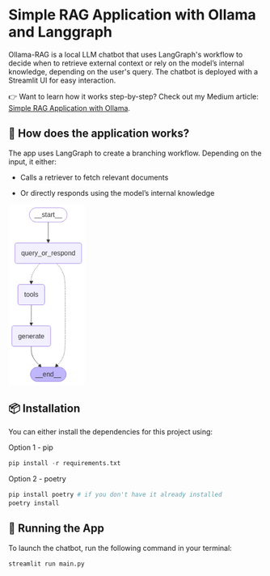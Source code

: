 # Simple RAG Application with Ollama and Langgraph

Ollama-RAG is a local LLM chatbot that uses LangGraph's workflow to decide when to retrieve external context or rely on the model’s internal knowledge, depending on the user's query. The chatbot is deployed with a Streamlit UI for easy interaction.

👉 Want to learn how it works step-by-step? Check out my Medium article: [Simple RAG Application with Ollama](https://medium.com/@vdcapriles/simple-rag-application-with-ollama-and-langgraph-259450772903).

## 🧩 How does the application works?

The app uses LangGraph to create a branching workflow. Depending on the input, it either:

- Calls a retriever to fetch relevant documents

- Or directly responds using the model’s internal knowledge

<div align="left">
  <img src="https://github.com/victor-capriles/ollama-rag/blob/main/graph_wf.png" width="30%" alt="langgraph wf" />
</div>

## 📦 Installation

You can either install the dependencies for this project using:

Option 1 - pip

```python
pip install -r requirements.txt
```
Option 2 - poetry
```python
pip install poetry # if you don't have it already installed
poetry install
```

## 🚀 Running the App

To launch the chatbot, run the following command in your terminal:

```python
streamlit run main.py
```


